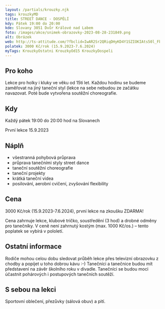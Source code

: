 ```yaml
---
layout: /partials/krouzky.njk
tags: krouzkyMD
title: STREET DANCE - DOSPĚLÍ
kdy: Pátek 19:00 do 20:00
kde: Slovany 3051 Dvůr Králové nad Labem
foto: /images/akce/snimek-obrazovky-2023-08-28-231849.png
alt: Obrázek
web: http://ts-attitude.com/?fbclid=IwAR2Sr2QRiqDHyKD4Y1SZIOKIAts50l_Fbl4mu0ArOUoGUs6IVA-w3G8VGLE
polatek: 3000 Kč/rok (15.9.2023-7.6.2024)
myTags: KrouzkyOstatni KrouzkyOd15 KrouzkyDospeli
---
```

<!--StartFragment-->

## Pro koho

Lekce pro holky i kluky ve věku od 15ti let. Každou hodinu se budeme zaměřovat na jiný taneční styl (lekce na sebe nebudou ze začátku navazovat. Poté bude vytvořena soutěžní choreografie.

## Kdy

Každý pátek 19:00 do 20:00 hod na Slovanech

První lekce 15.9.2023

## Náplň

* všestranná pohybová průprava
* průprava tanečními styly street dance
* taneční soutěžní choreografie
* taneční projekty
* krátká taneční videa
* posilování, aerobní cvičení, zvyšování flexibility

## Cena

3000 Kč/rok (15.9.2023-7.6.2024), první lekce na zkoušku ZDARMA!

Cena zahrnuje lekce, klubové tričko, soustředění (3 hod) a drobné odměny pro tanečníky. V ceně není zahrnutý kostým (max. 1000 Kč/os.) – tento poplatek se vybírá v pololetí.

## Ostatní informace

Rodiče mohou celou dobu sledovat průběh lekce přes televizní obrazovku z chodby a popíjet u toho dobrou kávu :-) Tanečníci a tanečnice budou mít představení na závěr školního roku v divadle. Tanečníci se budou moci účastnit pohárových i postupových tanečních soutěží.

## S sebou na lekci

Sportovní oblečení, přezůvky (sálová obuv) a pití.

<!--EndFragment-->